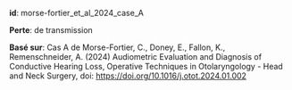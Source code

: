 __id__: morse-fortier_et_al_2024_case_A

__Perte__: de transmission

__Basé sur__: Cas A de Morse-Fortier, C., Doney, E., Fallon, K., Remenschneider, A. (2024) Audiometric Evaluation and Diagnosis of Conductive Hearing Loss, Operative Techniques in Otolaryngology - Head and Neck Surgery,
doi: https://doi.org/10.1016/j.otot.2024.01.002

